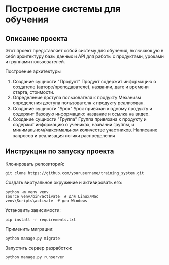 # Построение системы для обучения
## Описание проекта
Этот проект представляет собой систему для обучения, включающую в себя архитектуру базы данных и API для работы с продуктами, уроками и группами пользователей.

Построение архитектуры
1. Создание сущности "Продукт"
Продукт содержит информацию о создателе (авторе/преподавателе), названии, дате и времени старта, стоимости.
2. Определение доступа пользователя к продукту
Механизм определения доступа пользователя к продукту реализован.
3. Создание сущности "Урок"
Урок привязан к одному продукту и содержит базовую информацию: название и ссылка на видео.
4. Создание сущности "Группа"
Группа привязана к продукту и содержит информацию о учениках, названии группы, и минимальном/максимальном количестве участников.
Написание запросов и реализация логики распределения

## Инструкции по запуску проекта
Клонировать репозиторий:
```
git clone https://github.com/yourusername/training_system.git
```
Создать виртуальное окружение и активировать его:
```
python -m venv venv
source venv/bin/activate  # для Linux/Mac
venv\Scripts\activate  # для Windows
```
Установить зависимости:
```
pip install -r requirements.txt
```
Применить миграции:
```
python manage.py migrate
```
Запустить сервер разработки:
```
python manage.py runserver
```
